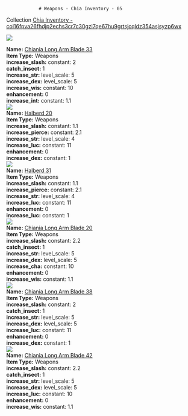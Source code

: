                 # Weapons - Chia Inventory - 05

Collection [Chia Inventory - col16fpva26fhdjp2echs3cr7c30gzl7qe67hu9grtsjcqldz354asjsyzp6wx](https://mintgarden.io/collections/col16fpva26fhdjp2echs3cr7c30gzl7qe67hu9grtsjcqldz354asjsyzp6wx)<div class="item_thumbnail">
<a href="https://mintgarden.io/nfts/nft1ek2vyff8gats36w4rt83qnuz9zkyj7hh3nxz4hhhl0wekx95623qk6uhly"><img loading="lazy" src="https://assets.mainnet.mintgarden.io/thumbnails/8afdebdfbaf907c9dc0e203074db8a18790279f5177272b8a751c8d068f6f13f.webp"></a>
<div><strong>Name:</strong> <a href="https://mintgarden.io/nfts/nft1ek2vyff8gats36w4rt83qnuz9zkyj7hh3nxz4hhhl0wekx95623qk6uhly">Chiania Long Arm Blade 33</a></div>
<div><strong>Item Type:</strong> Weapons</div>
<div><strong>increase_slash:</strong> constant: 2</div>
<div><strong>catch_insect:</strong> 1</div>
<div><strong>increase_str:</strong> level_scale: 5</div>
<div><strong>increase_dex:</strong> level_scale: 5</div>
<div><strong>increase_wis:</strong> constant: 10</div>
<div><strong>enhancement:</strong> 0</div>
<div><strong>increase_int:</strong> constant: 1.1</div>
</div>
<div class="item_thumbnail">
<a href="https://mintgarden.io/nfts/nft1vc5xwh9f4hl4ehthwnzyshdhtzqlqjk6k4zpnyczv3wkdrsr35ns0dq2wg"><img loading="lazy" src="https://assets.mainnet.mintgarden.io/thumbnails/9c2587f631ea69183998c8e651f171b75aa25240c696d8a4c973b5303b0cac9b.webp"></a>
<div><strong>Name:</strong> <a href="https://mintgarden.io/nfts/nft1vc5xwh9f4hl4ehthwnzyshdhtzqlqjk6k4zpnyczv3wkdrsr35ns0dq2wg">Halberd 20</a></div>
<div><strong>Item Type:</strong> Weapons</div>
<div><strong>increase_slash:</strong> constant: 1.1</div>
<div><strong>increase_pierce:</strong> constant: 2.1</div>
<div><strong>increase_str:</strong> level_scale: 4</div>
<div><strong>increase_luc:</strong> constant: 11</div>
<div><strong>enhancement:</strong> 0</div>
<div><strong>increase_dex:</strong> constant: 1</div>
</div>
<div class="item_thumbnail">
<a href="https://mintgarden.io/nfts/nft15px8gz5mz0yjk3fq8jtw08khyhc8zyprjk6g0gykq42ff2mm8tds8zaxme"><img loading="lazy" src="https://assets.mainnet.mintgarden.io/thumbnails/1c2656b3f77339444db52e2e26f9dd3c7afe431b112911428d9bb6321090518f.webp"></a>
<div><strong>Name:</strong> <a href="https://mintgarden.io/nfts/nft15px8gz5mz0yjk3fq8jtw08khyhc8zyprjk6g0gykq42ff2mm8tds8zaxme">Halberd 31</a></div>
<div><strong>Item Type:</strong> Weapons</div>
<div><strong>increase_slash:</strong> constant: 1.1</div>
<div><strong>increase_pierce:</strong> constant: 2.1</div>
<div><strong>increase_str:</strong> level_scale: 4</div>
<div><strong>increase_luc:</strong> constant: 11</div>
<div><strong>enhancement:</strong> 0</div>
<div><strong>increase_luc:</strong> constant: 1</div>
</div>
<div class="item_thumbnail">
<a href="https://mintgarden.io/nfts/nft1ladkwep5d73psq8ggfph6k8866td8hv9lm3k7qpnm4zfnteh20qsa2ekwn"><img loading="lazy" src="https://assets.mainnet.mintgarden.io/thumbnails/c2923e9b6fc88a0ded318cc904d022acff91ccb39b2472ed5e845c81ce5c5623.webp"></a>
<div><strong>Name:</strong> <a href="https://mintgarden.io/nfts/nft1ladkwep5d73psq8ggfph6k8866td8hv9lm3k7qpnm4zfnteh20qsa2ekwn">Chiania Long Arm Blade 20</a></div>
<div><strong>Item Type:</strong> Weapons</div>
<div><strong>increase_slash:</strong> constant: 2.2</div>
<div><strong>catch_insect:</strong> 1</div>
<div><strong>increase_str:</strong> level_scale: 5</div>
<div><strong>increase_dex:</strong> level_scale: 5</div>
<div><strong>increase_cha:</strong> constant: 10</div>
<div><strong>enhancement:</strong> 0</div>
<div><strong>increase_wis:</strong> constant: 1.1</div>
</div>
<div class="item_thumbnail">
<a href="https://mintgarden.io/nfts/nft1ys7lnuqkysk5mr5jpzk08gr9szw6l0r02nmyudq75zj9naez5drqpte5m2"><img loading="lazy" src="https://assets.mainnet.mintgarden.io/thumbnails/5a6492f0c8fbb7501268c82c3833794daa2ea69db87979cb0027f2f2c7852d5c.webp"></a>
<div><strong>Name:</strong> <a href="https://mintgarden.io/nfts/nft1ys7lnuqkysk5mr5jpzk08gr9szw6l0r02nmyudq75zj9naez5drqpte5m2">Chiania Long Arm Blade 38</a></div>
<div><strong>Item Type:</strong> Weapons</div>
<div><strong>increase_slash:</strong> constant: 2</div>
<div><strong>catch_insect:</strong> 1</div>
<div><strong>increase_str:</strong> level_scale: 5</div>
<div><strong>increase_dex:</strong> level_scale: 5</div>
<div><strong>increase_luc:</strong> constant: 11</div>
<div><strong>enhancement:</strong> 0</div>
<div><strong>increase_dex:</strong> constant: 1</div>
</div>
<div class="item_thumbnail">
<a href="https://mintgarden.io/nfts/nft1c8995ncr0ajr0s47s857wftpjldcc87uvqthpkukg3nz28p6q7wq8tdksg"><img loading="lazy" src="https://assets.mainnet.mintgarden.io/thumbnails/29c4354871f065fe293c87ea93e5ec306d83b7fc93e2d5a6d0ccb78fcec78bf8.webp"></a>
<div><strong>Name:</strong> <a href="https://mintgarden.io/nfts/nft1c8995ncr0ajr0s47s857wftpjldcc87uvqthpkukg3nz28p6q7wq8tdksg">Chiania Long Arm Blade 42</a></div>
<div><strong>Item Type:</strong> Weapons</div>
<div><strong>increase_slash:</strong> constant: 2.2</div>
<div><strong>catch_insect:</strong> 1</div>
<div><strong>increase_str:</strong> level_scale: 5</div>
<div><strong>increase_dex:</strong> level_scale: 5</div>
<div><strong>increase_luc:</strong> constant: 10</div>
<div><strong>enhancement:</strong> 0</div>
<div><strong>increase_wis:</strong> constant: 1.1</div>
</div>

